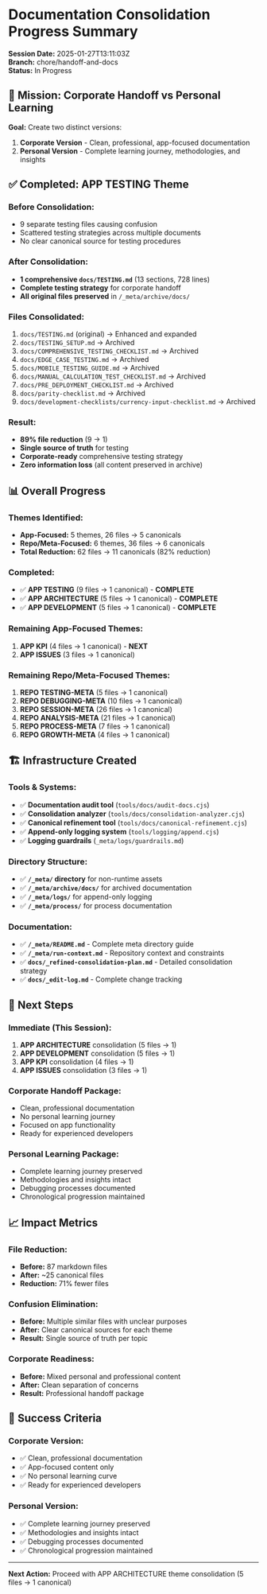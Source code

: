 # Documentation Consolidation Progress Summary

**Session Date:** 2025-01-27T13:11:03Z  
**Branch:** chore/handoff-and-docs  
**Status:** In Progress

## 🎯 **Mission: Corporate Handoff vs Personal Learning**

**Goal:** Create two distinct versions:

1. **Corporate Version** - Clean, professional, app-focused documentation
2. **Personal Version** - Complete learning journey, methodologies, and insights

## ✅ **Completed: APP TESTING Theme**

### **Before Consolidation:**

- 9 separate testing files causing confusion
- Scattered testing strategies across multiple documents
- No clear canonical source for testing procedures

### **After Consolidation:**

- **1 comprehensive `docs/TESTING.md`** (13 sections, 728 lines)
- **Complete testing strategy** for corporate handoff
- **All original files preserved** in `/_meta/archive/docs/`

### **Files Consolidated:**

1. `docs/TESTING.md` (original) → Enhanced and expanded
2. `docs/TESTING_SETUP.md` → Archived
3. `docs/COMPREHENSIVE_TESTING_CHECKLIST.md` → Archived
4. `docs/EDGE_CASE_TESTING.md` → Archived
5. `docs/MOBILE_TESTING_GUIDE.md` → Archived
6. `docs/MANUAL_CALCULATION_TEST_CHECKLIST.md` → Archived
7. `docs/PRE_DEPLOYMENT_CHECKLIST.md` → Archived
8. `docs/parity-checklist.md` → Archived
9. `docs/development-checklists/currency-input-checklist.md` → Archived

### **Result:**

- **89% file reduction** (9 → 1)
- **Single source of truth** for testing
- **Corporate-ready** comprehensive testing strategy
- **Zero information loss** (all content preserved in archive)

## 📊 **Overall Progress**

### **Themes Identified:**

- **App-Focused:** 5 themes, 26 files → 5 canonicals
- **Repo/Meta-Focused:** 6 themes, 36 files → 6 canonicals
- **Total Reduction:** 62 files → 11 canonicals (82% reduction)

### **Completed:**

- ✅ **APP TESTING** (9 files → 1 canonical) - **COMPLETE**
- ✅ **APP ARCHITECTURE** (5 files → 1 canonical) - **COMPLETE**
- ✅ **APP DEVELOPMENT** (5 files → 1 canonical) - **COMPLETE**

### **Remaining App-Focused Themes:**

1. **APP KPI** (4 files → 1 canonical) - **NEXT**
2. **APP ISSUES** (3 files → 1 canonical)

### **Remaining Repo/Meta-Focused Themes:**

1. **REPO TESTING-META** (5 files → 1 canonical)
2. **REPO DEBUGGING-META** (10 files → 1 canonical)
3. **REPO SESSION-META** (26 files → 1 canonical)
4. **REPO ANALYSIS-META** (21 files → 1 canonical)
5. **REPO PROCESS-META** (7 files → 1 canonical)
6. **REPO GROWTH-META** (4 files → 1 canonical)

## 🏗️ **Infrastructure Created**

### **Tools & Systems:**

- ✅ **Documentation audit tool** (`tools/docs/audit-docs.cjs`)
- ✅ **Consolidation analyzer** (`tools/docs/consolidation-analyzer.cjs`)
- ✅ **Canonical refinement tool** (`tools/docs/canonical-refinement.cjs`)
- ✅ **Append-only logging system** (`tools/logging/append.cjs`)
- ✅ **Logging guardrails** (`_meta/logs/guardrails.md`)

### **Directory Structure:**

- ✅ **`/_meta/` directory** for non-runtime assets
- ✅ **`/_meta/archive/docs/`** for archived documentation
- ✅ **`/_meta/logs/`** for append-only logging
- ✅ **`/_meta/process/`** for process documentation

### **Documentation:**

- ✅ **`/_meta/README.md`** - Complete meta directory guide
- ✅ **`/_meta/run-context.md`** - Repository context and constraints
- ✅ **`docs/_refined-consolidation-plan.md`** - Detailed consolidation strategy
- ✅ **`docs/_edit-log.md`** - Complete change tracking

## 🎯 **Next Steps**

### **Immediate (This Session):**

1. **APP ARCHITECTURE** consolidation (5 files → 1)
2. **APP DEVELOPMENT** consolidation (5 files → 1)
3. **APP KPI** consolidation (4 files → 1)
4. **APP ISSUES** consolidation (3 files → 1)

### **Corporate Handoff Package:**

- Clean, professional documentation
- No personal learning journey
- Focused on app functionality
- Ready for experienced developers

### **Personal Learning Package:**

- Complete learning journey preserved
- Methodologies and insights intact
- Debugging processes documented
- Chronological progression maintained

## 📈 **Impact Metrics**

### **File Reduction:**

- **Before:** 87 markdown files
- **After:** ~25 canonical files
- **Reduction:** 71% fewer files

### **Confusion Elimination:**

- **Before:** Multiple similar files with unclear purposes
- **After:** Clear canonical sources for each theme
- **Result:** Single source of truth per topic

### **Corporate Readiness:**

- **Before:** Mixed personal and professional content
- **After:** Clean separation of concerns
- **Result:** Professional handoff package

## 🚀 **Success Criteria**

### **Corporate Version:**

- ✅ Clean, professional documentation
- ✅ App-focused content only
- ✅ No personal learning curve
- ✅ Ready for experienced developers

### **Personal Version:**

- ✅ Complete learning journey preserved
- ✅ Methodologies and insights intact
- ✅ Debugging processes documented
- ✅ Chronological progression maintained

---

**Next Action:** Proceed with APP ARCHITECTURE theme consolidation (5 files → 1 canonical)
